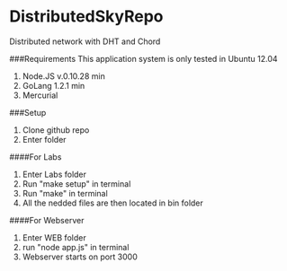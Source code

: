 DistributedSkyRepo
==================

Distributed network with DHT and Chord

###Requirements
This application system is only tested in Ubuntu 12.04

1. Node.JS v.0.10.28 min
2. GoLang 1.2.1 min
3. Mercurial

###Setup
1. Clone github repo
2. Enter folder

####For Labs
1. Enter Labs folder
2. Run "make setup" in terminal
3. Run "make" in terminal
4. All the nedded files are then located in bin folder

####For Webserver
1. Enter WEB folder
2. run "node app.js" in terminal
3. Webserver starts on port 3000
